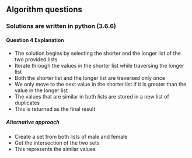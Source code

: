 ## Algorithm questions

### Solutions are written in python (3.6.6)

#### Question 4 Explanation

- The solution begins by selecting the shorter and the longer list of the two provided lists
- Iterate through the values in the shorter list while traversing the longer list
- Both the shorter list and the longer list are traversed only once
- We only move to the next value in the shorter list if it is greater than the value in the longer list
- The values that are similar in both lists are stored in a new list of duplicates
- This is returned as the final result

##### Alternative approach

- Create a set from both lists of male and female
- Get the intersection of the two sets
- This represents the similar values
